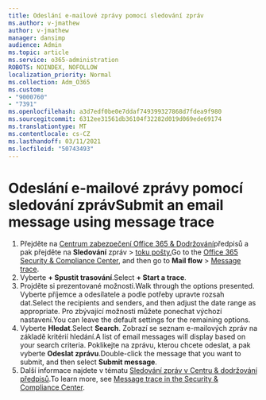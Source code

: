```yaml
---
title: Odeslání e-mailové zprávy pomocí sledování zpráv
ms.author: v-jmathew
author: v-jmathew
manager: dansimp
audience: Admin
ms.topic: article
ms.service: o365-administration
ROBOTS: NOINDEX, NOFOLLOW
localization_priority: Normal
ms.collection: Adm_O365
ms.custom:
- "9000760"
- "7391"
ms.openlocfilehash: a3d7edf0be0e7ddaf749399327868d7fdea9f980
ms.sourcegitcommit: 6312ee31561db36104f32282d019d069ede69174
ms.translationtype: MT
ms.contentlocale: cs-CZ
ms.lasthandoff: 03/11/2021
ms.locfileid: "50743493"
---
```

# <a name="submit-an-email-message-using-message-trace"></a><span data-ttu-id="03fce-102">Odeslání e-mailové zprávy pomocí sledování zpráv</span><span class="sxs-lookup"><span data-stu-id="03fce-102">Submit an email message using message trace</span></span>

1. <span data-ttu-id="03fce-103">Přejděte na [Centrum zabezpečení Office 365 & Dodržování](https://go.microsoft.com/fwlink/p/?linkid=2077143)předpisů a pak přejděte na **Sledování** zpráv  >  [toku pošty.](https://go.microsoft.com/fwlink/?linkid=2101048)</span><span class="sxs-lookup"><span data-stu-id="03fce-103">Go to the [Office 365 Security & Compliance Center](https://go.microsoft.com/fwlink/p/?linkid=2077143), and then go to **Mail flow** > [Message trace](https://go.microsoft.com/fwlink/?linkid=2101048).</span></span>
2. <span data-ttu-id="03fce-104">Vyberte **+ Spustit trasování**.</span><span class="sxs-lookup"><span data-stu-id="03fce-104">Select **+ Start a trace**.</span></span>
3. <span data-ttu-id="03fce-105">Projděte si prezentované možnosti.</span><span class="sxs-lookup"><span data-stu-id="03fce-105">Walk through the options presented.</span></span> <span data-ttu-id="03fce-106">Vyberte příjemce a odesílatele a podle potřeby upravte rozsah dat.</span><span class="sxs-lookup"><span data-stu-id="03fce-106">Select the recipients and senders, and then adjust the date range as appropriate.</span></span> <span data-ttu-id="03fce-107">Pro zbývající možnosti můžete ponechat výchozí nastavení.</span><span class="sxs-lookup"><span data-stu-id="03fce-107">You can leave the default settings for the remaining options.</span></span>
4. <span data-ttu-id="03fce-108">Vyberte **Hledat**.</span><span class="sxs-lookup"><span data-stu-id="03fce-108">Select **Search**.</span></span> <span data-ttu-id="03fce-109">Zobrazí se seznam e-mailových zpráv na základě kritérií hledání.</span><span class="sxs-lookup"><span data-stu-id="03fce-109">A list of email messages will display based on your search criteria.</span></span> <span data-ttu-id="03fce-110">Poklikejte na zprávu, kterou chcete odeslat, a pak vyberte **Odeslat zprávu**.</span><span class="sxs-lookup"><span data-stu-id="03fce-110">Double-click the message that you want to submit, and then select **Submit message**.</span></span>
5. <span data-ttu-id="03fce-111">Další informace najdete v tématu [Sledování zpráv v Centru & dodržování předpisů](https://go.microsoft.com/fwlink/?linkid=2101557).</span><span class="sxs-lookup"><span data-stu-id="03fce-111">To learn more, see [Message trace in the Security & Compliance Center](https://go.microsoft.com/fwlink/?linkid=2101557).</span></span>
